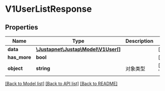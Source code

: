 # V1UserListResponse

## Properties
Name | Type | Description | Notes
------------ | ------------- | ------------- | -------------
**data** | [**\Justapnet\Justap\Model\V1User[]**](V1User.md) |  | [optional] 
**has_more** | **bool** |  | [optional] 
**object** | **string** | 对象类型 | [default to 'UserList']

[[Back to Model list]](../README.md#documentation-for-models) [[Back to API list]](../README.md#documentation-for-api-endpoints) [[Back to README]](../README.md)


